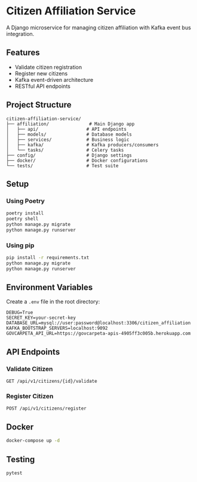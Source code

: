 # Citizen Affiliation Service

A Django microservice for managing citizen affiliation with Kafka event bus integration.

## Features

- Validate citizen registration
- Register new citizens
- Kafka event-driven architecture
- RESTful API endpoints

## Project Structure

```
citizen-affiliation-service/
├── affiliation/               # Main Django app
│   ├── api/                  # API endpoints
│   ├── models/               # Database models
│   ├── services/             # Business logic
│   ├── kafka/                # Kafka producers/consumers
│   └── tasks/                # Celery tasks
├── config/                   # Django settings
├── docker/                   # Docker configurations
└── tests/                    # Test suite
```

## Setup

### Using Poetry

```bash
poetry install
poetry shell
python manage.py migrate
python manage.py runserver
```

### Using pip

```bash
pip install -r requirements.txt
python manage.py migrate
python manage.py runserver
```

## Environment Variables

Create a `.env` file in the root directory:

```
DEBUG=True
SECRET_KEY=your-secret-key
DATABASE_URL=mysql://user:password@localhost:3306/citizen_affiliation
KAFKA_BOOTSTRAP_SERVERS=localhost:9092
GOVCARPETA_API_URL=https://govcarpeta-apis-4905ff3c005b.herokuapp.com
```

## API Endpoints

### Validate Citizen
```
GET /api/v1/citizens/{id}/validate
```

### Register Citizen
```
POST /api/v1/citizens/register
```

## Docker

```bash
docker-compose up -d
```

## Testing

```bash
pytest
```
